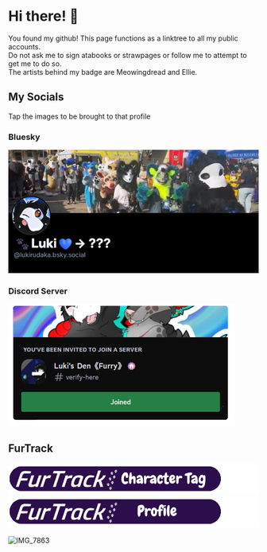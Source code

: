 # Hi there! 🐾
You found my github! This page functions as a linktree to all my public accounts.  
Do not ask me to sign atabooks or strawpages or follow me to attempt to get me to do so.  
The artists behind my badge are Meowingdread and Ellie.  
## My Socials
Tap the images to be brought to that profile
### Bluesky
[<img src="https://github.com/lukirudaka/lukirudaka/blob/main/Luki-Bluesky.png?raw=true">](https://bsky.app/profile/lukirudaka.bsky.social)
### Discord Server
[<img src="https://github.com/lukirudaka/lukirudaka/blob/main/DiscordPhotoLink.png?raw=true">](https://discord.gg/jpqZFJBFNS)
## FurTrack
[<img src="https://github.com/lukirudaka/lukirudaka/blob/main/FTCharacterTagLabel.png?raw=true">](https://www.furtrack.com/index/luki_(puro))
[<img src="https://github.com/lukirudaka/lukirudaka/blob/main/FTProfileLabel.png?raw=true">](https://www.furtrack.com/user/lukirudaka/)

![IMG_7863](https://github.com/user-attachments/assets/17abba27-080f-48a2-ac7f-306493f8fb09)


<!--
**lukirudaka/lukirudaka** is a ✨ _special_ ✨ repository because its `README.md` (this file) appears on your GitHub profile.

Here are some ideas to get you started:

- 🔭 I’m currently working on ...
- 🌱 I’m currently learning ...
- 👯 I’m looking to collaborate on ...
- 🤔 I’m looking for help with ...
- 💬 Ask me about ...
- 📫 How to reach me: ...
- 😄 Pronouns: ...
- ⚡ Fun fact: ...
-->
